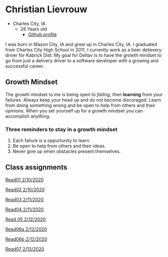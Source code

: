 # Christian Lievrouw  
  - Charles City, IA
    - 26 Years old
      - [Github profile](https://github.com/ChristianLievrouw)

  I was born in Mason City, IA and grew up in Charles City, IA. I graduated from Charles City High School in 2011. I currently  work as a beer delievery driver for Kabrick Dist. My goal for Deltav is to have the growth mindset to go from just a delivery driver to a software developer with a growing and successful career.


## Growth Mindset

  The growth mindset to me is being open to *failing*, then **learning** from your failures. Always keep your head up and do not become discoraged. Learn from doing something wrong and be open to help from others and their opinions. When you set yourself up for a growth mindset you can accomplish anything.
### Three reminders to stay in a growth mindset
  1. Each failure is a oppurtunity to learn.
  2. Be open to help from others and their ideas.
  3. Never give up when obstacles present themselves.

## Class assignments
[Read01 2/10/2020](read01.md)

[Read02 2/10/2020](read02.md)

[Read03 2/11/2020](read03.md)

[Read04 2/11/2020](read04.md)

[Read 05 2/12/2020](read05.md)

[Read06a 2/12/2020](read06a.md)

[Read06b 2/12/2020](read06b.md)

[Read07 2/13/2020](read07.md)

